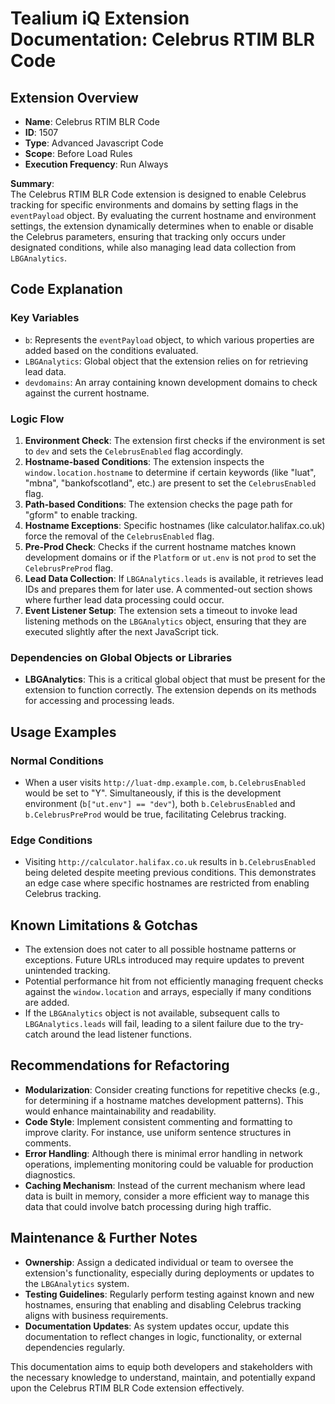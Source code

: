 # Tealium iQ Extension Documentation: Celebrus RTIM BLR Code

## Extension Overview

- **Name**: Celebrus RTIM BLR Code
- **ID**: 1507
- **Type**: Advanced Javascript Code
- **Scope**: Before Load Rules
- **Execution Frequency**: Run Always

**Summary**:  
The Celebrus RTIM BLR Code extension is designed to enable Celebrus tracking for specific environments and domains by setting flags in the `eventPayload` object. By evaluating the current hostname and environment settings, the extension dynamically determines when to enable or disable the Celebrus parameters, ensuring that tracking only occurs under designated conditions, while also managing lead data collection from `LBGAnalytics`.

## Code Explanation

### Key Variables

- `b`: Represents the `eventPayload` object, to which various properties are added based on the conditions evaluated.
- `LBGAnalytics`: Global object that the extension relies on for retrieving lead data.
- `devdomains`: An array containing known development domains to check against the current hostname.

### Logic Flow

1. **Environment Check**: The extension first checks if the environment is set to `dev` and sets the `CelebrusEnabled` flag accordingly.
2. **Hostname-based Conditions**: The extension inspects the `window.location.hostname` to determine if certain keywords (like "luat", "mbna", "bankofscotland", etc.) are present to set the `CelebrusEnabled` flag.
3. **Path-based Conditions**: The extension checks the page path for "gform" to enable tracking.
4. **Hostname Exceptions**: Specific hostnames (like calculator.halifax.co.uk) force the removal of the `CelebrusEnabled` flag.
5. **Pre-Prod Check**: Checks if the current hostname matches known development domains or if the `Platform` or `ut.env` is not `prod` to set the `CelebrusPreProd` flag.
6. **Lead Data Collection**: If `LBGAnalytics.leads` is available, it retrieves lead IDs and prepares them for later use. A commented-out section shows where further lead data processing could occur.
7. **Event Listener Setup**: The extension sets a timeout to invoke lead listening methods on the `LBGAnalytics` object, ensuring that they are executed slightly after the next JavaScript tick.

### Dependencies on Global Objects or Libraries

- **LBGAnalytics**: This is a critical global object that must be present for the extension to function correctly. The extension depends on its methods for accessing and processing leads.

## Usage Examples

### Normal Conditions

- When a user visits `http://luat-dmp.example.com`, `b.CelebrusEnabled` would be set to "Y". Simultaneously, if this is the development environment (`b["ut.env"] == "dev"`), both `b.CelebrusEnabled` and `b.CelebrusPreProd` would be true, facilitating Celebrus tracking.

### Edge Conditions

- Visiting `http://calculator.halifax.co.uk` results in `b.CelebrusEnabled` being deleted despite meeting previous conditions. This demonstrates an edge case where specific hostnames are restricted from enabling Celebrus tracking.

## Known Limitations & Gotchas

- The extension does not cater to all possible hostname patterns or exceptions. Future URLs introduced may require updates to prevent unintended tracking.
- Potential performance hit from not efficiently managing frequent checks against the `window.location` and arrays, especially if many conditions are added.
- If the `LBGAnalytics` object is not available, subsequent calls to `LBGAnalytics.leads` will fail, leading to a silent failure due to the try-catch around the lead listener functions.

## Recommendations for Refactoring

- **Modularization**: Consider creating functions for repetitive checks (e.g., for determining if a hostname matches development patterns). This would enhance maintainability and readability.
- **Code Style**: Implement consistent commenting and formatting to improve clarity. For instance, use uniform sentence structures in comments.
- **Error Handling**: Although there is minimal error handling in network operations, implementing monitoring could be valuable for production diagnostics.
- **Caching Mechanism**: Instead of the current mechanism where lead data is built in memory, consider a more efficient way to manage this data that could involve batch processing during high traffic.

## Maintenance & Further Notes

- **Ownership**: Assign a dedicated individual or team to oversee the extension's functionality, especially during deployments or updates to the `LBGAnalytics` system.
- **Testing Guidelines**: Regularly perform testing against known and new hostnames, ensuring that enabling and disabling Celebrus tracking aligns with business requirements.
- **Documentation Updates**: As system updates occur, update this documentation to reflect changes in logic, functionality, or external dependencies regularly.

This documentation aims to equip both developers and stakeholders with the necessary knowledge to understand, maintain, and potentially expand upon the Celebrus RTIM BLR Code extension effectively.